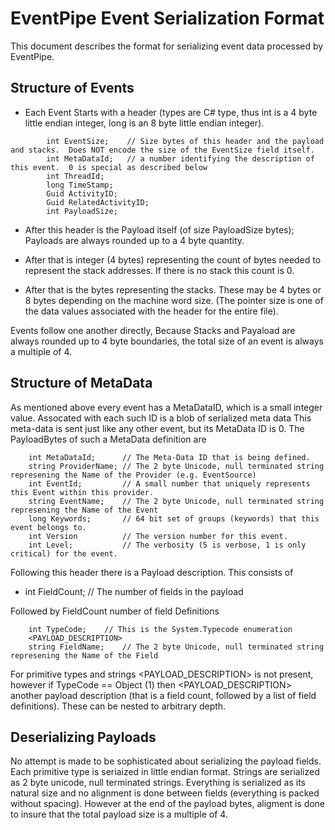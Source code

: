 # EventPipe Event Serialization Format

This document describes the format for serializing event data processed by EventPipe.


## Structure of Events

* Each Event Starts with a header (types are C# type, thus int is a 4 byte little endian integer, long is an 8 byte little endian integer).  

```
        int EventSize;    // Size bytes of this header and the payload and stacks.  Does NOT encode the size of the EventSize field itself. 
        int MetaDataId;   // a number identifying the description of this event.  0 is special as described below
        int ThreadId;
        long TimeStamp;
        Guid ActivityID;
        Guid RelatedActivityID;
        int PayloadSize; 
```

* After this header is the Payload itself (of size PayloadSize bytes);   Payloads are always rounded up to a 4 byte quantity. 

* After that is integer (4 bytes) representing the count of bytes needed to represent the stack addresses.  If there is no stack this count is 0.
* After that is the bytes representing the stacks.  These may be 4 bytes or 8 bytes depending on the machine word size. (The pointer size is
one of the data values associated with the header for the entire file).
 
Events follow one another directly, Because Stacks and Payaload are always rounded up to 4 byte boundaries, the total size of an event is always a
multiple of 4.  


## Structure of MetaData

As mentioned above every event has a MetaDataID, which is a small integer value.   Assocated with each such ID is a blob of serialized meta data 
This meta-data is sent just like any other event, but its MetaData ID is 0.   The PayloadBytes of such a MetaData definition are

```
    int MetaDataId;      // The Meta-Data ID that is being defined.
    string ProviderName; // The 2 byte Unicode, null terminated string represening the Name of the Provider (e.g. EventSource)
    int EventId;         // A small number that uniquely represents this Event within this provider.  
    string EventName;    // The 2 byte Unicode, null terminated string represening the Name of the Event
    long Keywords;       // 64 bit set of groups (keywords) that this event belongs to.
    int Version          // The version number for this event.
    int Level;           // The verbosity (5 is verbose, 1 is only critical) for the event.
```

Following this header there is a Payload description.   This consists of 

*   int FieldCount;      // The number of fields in the payload

Followed by FieldCount number of field Definitions 
``` 
    int TypeCode;	 // This is the System.Typecode enumeration
    <PAYLOAD_DESCRIPTION>
    string FieldName;    // The 2 byte Unicode, null terminated string represening the Name of the Field
```

For primitive types and strings <PAYLOAD_DESCRIPTION> is not present, however if TypeCode == Object (1) then <PAYLOAD_DESCRIPTION> another payload
description (that is a field count, followed by a list of field definitions).   These can be nested to arbitrary depth.  


## Deserializing Payloads

No attempt is made to be sophisticated about serializing the payload fields.   Each primitive type is seriaized in little endian format.  Strings 
are serialized as 2 byte unicode, null terminated strings.   Everything is serialized as its natural size and no alignment is done between fields
(everything is packed without spacing).  However at the end of the payload bytes, aligment is done to insure that the total payload size is a multiple
of 4.   

